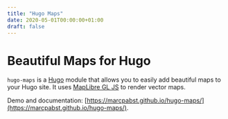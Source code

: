 ```yaml
---
title: "Hugo Maps"
date: 2020-05-01T00:00:00+01:00
draft: false
---
```


# Beautiful Maps for Hugo

`hugo-maps` is a [Hugo](https://gohugo.io/) module that allows you to easily add beautiful maps to your Hugo site. It uses [MapLibre GL JS](https://docs.mapbox.com/mapbox-gl-js/api/) to render vector maps.

Demo and documentation: [https://marcpabst.github.io/hugo-maps/](https://marcpabst.github.io/hugo-maps/).